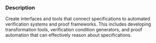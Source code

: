 ### Description

Create interfaces and tools that connect specifications to automated verification systems and proof frameworks. This includes developing transformation tools, verification condition generators, and proof automation that can effectively reason about specifications.
